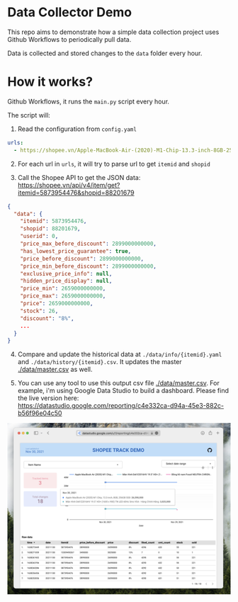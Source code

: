 # Data Collector Demo

This repo aims to demonstrate how a simple data collection project uses Github Workflows to periodically pull data.

Data is collected and stored changes to the `data` folder every hour.

# How it works?

Github Workflows, it runs the `main.py` script every hour.

The script will:

1. Read the configuration from `config.yaml`

```yaml
urls:
  - https://shopee.vn/Apple-MacBook-Air-(2020)-M1-Chip-13.3-inch-8GB-256GB-SSD-i.88201679.5873954476
```

2. For each url in `urls`, it will try to parse url to get `itemid` and `shopid`

3. Call the Shopee API to get the JSON data: https://shopee.vn/api/v4/item/get?itemid=5873954476&shopid=88201679

```json
{
  "data": {
    "itemid": 5873954476,
    "shopid": 88201679,
    "userid": 0,
    "price_max_before_discount": 2899000000000,
    "has_lowest_price_guarantee": true,
    "price_before_discount": 2899000000000,
    "price_min_before_discount": 2899000000000,
    "exclusive_price_info": null,
    "hidden_price_display": null,
    "price_min": 2659000000000,
    "price_max": 2659000000000,
    "price": 2659000000000,
    "stock": 26,
    "discount": "8%",
    ...
  }
}
```

4. Compare and update the historical data at `./data/info/{itemid}.yaml` and `./data/history/{itemid}.csv`.
   It updates the master [./data/master.csv](/data/master.csv) as well.

5. You can use any tool to use this output csv file [./data/master.csv](./data/master.csv). For example, i'm using Google Data Studio to build a dashboard. Please find the live version here: https://datastudio.google.com/reporting/c4e332ca-d94a-45e3-882c-b56f96e04c50

![Data Studio Dashboard](.github/screenshot.png)
